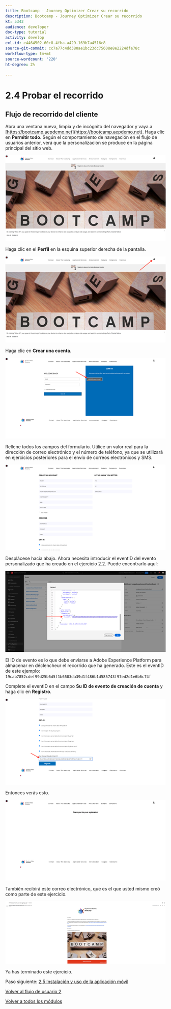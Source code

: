 ```yaml
---
title: Bootcamp - Journey Optimizer Crear su recorrido
description: Bootcamp - Journey Optimizer Crear su recorrido
kt: 5342
audience: developer
doc-type: tutorial
activity: develop
exl-id: e4464502-60c8-4fba-a429-169b7a4516c8
source-git-commit: cc7a77c4dd380ae1bc23dc75608e8e2224dfe78c
workflow-type: tm+mt
source-wordcount: '220'
ht-degree: 2%

---
```


# 2.4 Probar el recorrido

## Flujo de recorrido del cliente

Abra una ventana nueva, limpia y de incógnito del navegador y vaya a [https://bootcamp.aepdemo.net](https://bootcamp.aepdemo.net). Haga clic en **Permitir todo**. Según el comportamiento de navegación en el flujo de usuarios anterior, verá que la personalización se produce en la página principal del sitio web.

![DSN](./images/web8a.png)

Haga clic en el **Perfil** en la esquina superior derecha de la pantalla.

![Demostración](./images/web8b.png)

Haga clic en **Crear una cuenta**.

![Demostración](./images/pv5.png)

Rellene todos los campos del formulario. Utilice un valor real para la dirección de correo electrónico y el número de teléfono, ya que se utilizará en ejercicios posteriores para el envío de correos electrónicos y SMS.

![Demostración](./images/pv7a.png)

Desplácese hacia abajo. Ahora necesita introducir el eventID del evento personalizado que ha creado en el ejercicio 2.2. Puede encontrarlo aquí:

![ACOP](./images/payloadeventID.png)

El ID de evento es lo que debe enviarse a Adobe Experience Platform para almacenar en déclencheur el recorrido que ha generado. Este es el eventID de este ejemplo: `19cab7852cdef99d25b6d5f1b6503da39d1f486b1d585743f97ed2d1e6b6c74f`

Complete el eventID en el campo **Su ID de evento de creación de cuenta** y haga clic en **Registro**.

![Demostración](./images/pv8a.png)

Entonces verás esto.

![Demostración](./images/pv9.png)

También recibirá este correo electrónico, que es el que usted mismo creó como parte de este ejercicio.

![Demostración](./images/pv10a.png)

Ya has terminado este ejercicio.

Paso siguiente: [2.5 Instalación y uso de la aplicación móvil](./ex5.md)

[Volver al flujo de usuario 2](./uc2.md)

[Volver a todos los módulos](../../overview.md)
